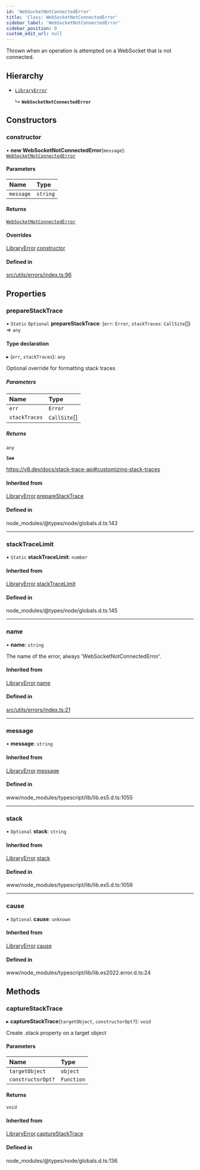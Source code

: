 ```yaml
---
id: 'WebSocketNotConnectedError'
title: 'Class: WebSocketNotConnectedError'
sidebar_label: 'WebSocketNotConnectedError'
sidebar_position: 0
custom_edit_url: null
---
```


Thrown when an operation is attempted on a WebSocket that is not connected.

## Hierarchy

- [`LibraryError`](LibraryError.md)

  ↳ **`WebSocketNotConnectedError`**

## Constructors

### constructor

• **new WebSocketNotConnectedError**(`message`): [`WebSocketNotConnectedError`](WebSocketNotConnectedError.md)

#### Parameters

| Name      | Type     |
| :-------- | :------- |
| `message` | `string` |

#### Returns

[`WebSocketNotConnectedError`](WebSocketNotConnectedError.md)

#### Overrides

[LibraryError](LibraryError.md).[constructor](LibraryError.md#constructor)

#### Defined in

[src/utils/errors/index.ts:96](https://github.com/starknet-io/starknet.js/blob/v7.5.1/src/utils/errors/index.ts#L96)

## Properties

### prepareStackTrace

▪ `Static` `Optional` **prepareStackTrace**: (`err`: `Error`, `stackTraces`: `CallSite`[]) => `any`

#### Type declaration

▸ (`err`, `stackTraces`): `any`

Optional override for formatting stack traces

##### Parameters

| Name          | Type         |
| :------------ | :----------- |
| `err`         | `Error`      |
| `stackTraces` | `CallSite`[] |

##### Returns

`any`

**`See`**

https://v8.dev/docs/stack-trace-api#customizing-stack-traces

#### Inherited from

[LibraryError](LibraryError.md).[prepareStackTrace](LibraryError.md#preparestacktrace)

#### Defined in

node_modules/@types/node/globals.d.ts:143

---

### stackTraceLimit

▪ `Static` **stackTraceLimit**: `number`

#### Inherited from

[LibraryError](LibraryError.md).[stackTraceLimit](LibraryError.md#stacktracelimit)

#### Defined in

node_modules/@types/node/globals.d.ts:145

---

### name

• **name**: `string`

The name of the error, always 'WebSocketNotConnectedError'.

#### Inherited from

[LibraryError](LibraryError.md).[name](LibraryError.md#name)

#### Defined in

[src/utils/errors/index.ts:21](https://github.com/starknet-io/starknet.js/blob/v7.5.1/src/utils/errors/index.ts#L21)

---

### message

• **message**: `string`

#### Inherited from

[LibraryError](LibraryError.md).[message](LibraryError.md#message)

#### Defined in

www/node_modules/typescript/lib/lib.es5.d.ts:1055

---

### stack

• `Optional` **stack**: `string`

#### Inherited from

[LibraryError](LibraryError.md).[stack](LibraryError.md#stack)

#### Defined in

www/node_modules/typescript/lib/lib.es5.d.ts:1056

---

### cause

• `Optional` **cause**: `unknown`

#### Inherited from

[LibraryError](LibraryError.md).[cause](LibraryError.md#cause)

#### Defined in

www/node_modules/typescript/lib/lib.es2022.error.d.ts:24

## Methods

### captureStackTrace

▸ **captureStackTrace**(`targetObject`, `constructorOpt?`): `void`

Create .stack property on a target object

#### Parameters

| Name              | Type       |
| :---------------- | :--------- |
| `targetObject`    | `object`   |
| `constructorOpt?` | `Function` |

#### Returns

`void`

#### Inherited from

[LibraryError](LibraryError.md).[captureStackTrace](LibraryError.md#capturestacktrace)

#### Defined in

node_modules/@types/node/globals.d.ts:136
